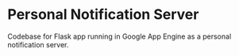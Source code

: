 # Personal Notification Server

Codebase for Flask app running in Google App Engine as a personal notification server.